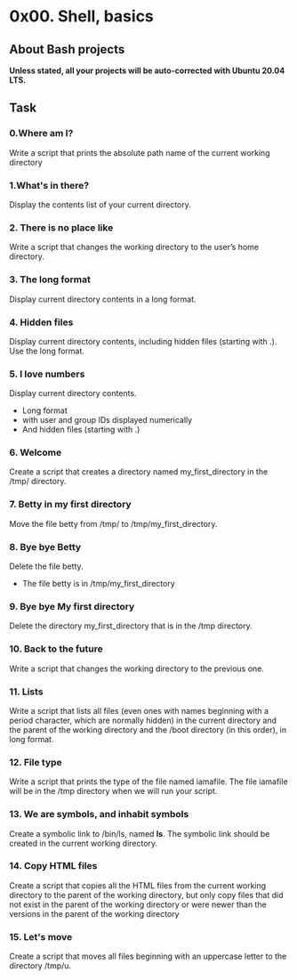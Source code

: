 # 0x00. Shell, basics
## About Bash projects
**Unless stated, all your projects will be auto-corrected with Ubuntu 20.04 LTS.**
## Task
### 0.Where am I?
Write a script that prints the absolute path name of the current working directory
### 1.What's in there?
Display the contents list of your current directory.
### 2. There is no place like
Write a script that changes the working directory to the user’s home directory.
### 3. The long format
Display current directory contents in a long format.
### 4. Hidden files
Display current directory contents, including hidden files (starting with .). Use the long format.
### 5. I love numbers
Display current directory contents.
- Long format
- with user and group IDs displayed numerically
- And hidden files (starting with .)
### 6. Welcome
Create a script that creates a directory named my_first_directory in the /tmp/ directory.
### 7. Betty in my first directory
Move the file betty from /tmp/ to /tmp/my_first_directory.
### 8. Bye bye Betty
Delete the file betty.
- The file betty is in /tmp/my_first_directory
### 9. Bye bye My first directory
Delete the directory my_first_directory that is in the /tmp directory.
### 10. Back to the future
Write a script that changes the working directory to the previous one.
### 11. Lists
Write a script that lists all files (even ones with names beginning with a period character, which are normally hidden) in the current directory and the parent of the working directory and the /boot directory (in this order), in long format.
### 12. File type
Write a script that prints the type of the file named iamafile. The file iamafile will be in the /tmp directory when we will run your script.
### 13. We are symbols, and inhabit symbols
Create a symbolic link to /bin/ls, named __ls__. The symbolic link should be created in the current working directory.
### 14. Copy HTML files
Create a script that copies all the HTML files from the current working directory to the parent of the working directory, but only copy files that did not exist in the parent of the working directory or were newer than the versions in the parent of the working directory
### 15. Let's move
Create a script that moves all files beginning with an uppercase letter to the directory /tmp/u.

